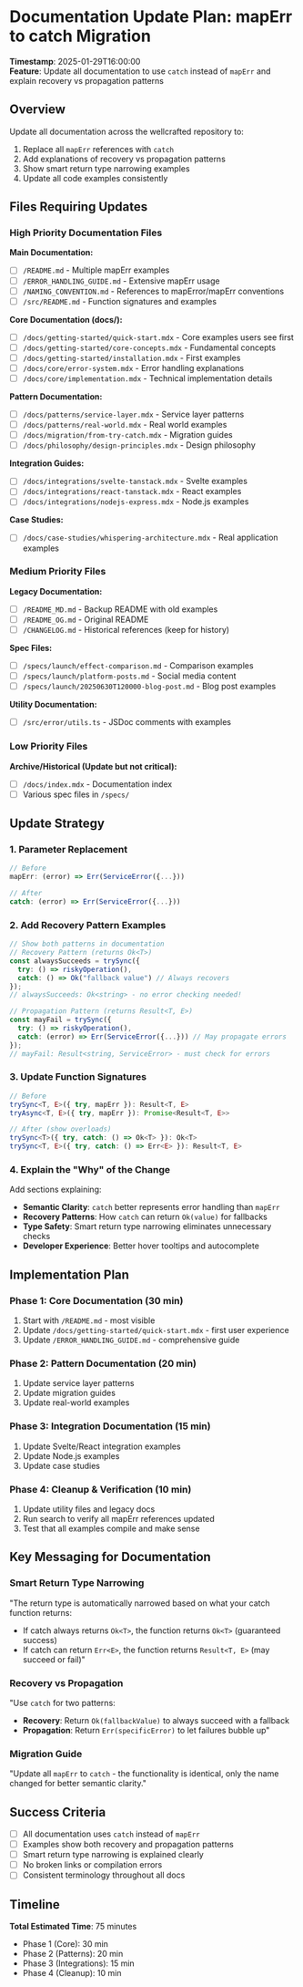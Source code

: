 # Documentation Update Plan: mapErr to catch Migration

**Timestamp**: 2025-01-29T16:00:00  
**Feature**: Update all documentation to use `catch` instead of `mapErr` and explain recovery vs propagation patterns

## Overview

Update all documentation across the wellcrafted repository to:
1. Replace all `mapErr` references with `catch`
2. Add explanations of recovery vs propagation patterns
3. Show smart return type narrowing examples
4. Update all code examples consistently

## Files Requiring Updates

### High Priority Documentation Files

**Main Documentation:**
- [ ] `/README.md` - Multiple mapErr examples
- [ ] `/ERROR_HANDLING_GUIDE.md` - Extensive mapErr usage
- [ ] `/NAMING_CONVENTION.md` - References to mapError/mapErr conventions
- [ ] `/src/README.md` - Function signatures and examples

**Core Documentation (docs/):**
- [ ] `/docs/getting-started/quick-start.mdx` - Core examples users see first
- [ ] `/docs/getting-started/core-concepts.mdx` - Fundamental concepts
- [ ] `/docs/getting-started/installation.mdx` - First examples
- [ ] `/docs/core/error-system.mdx` - Error handling explanations
- [ ] `/docs/core/implementation.mdx` - Technical implementation details

**Pattern Documentation:**
- [ ] `/docs/patterns/service-layer.mdx` - Service layer patterns
- [ ] `/docs/patterns/real-world.mdx` - Real world examples  
- [ ] `/docs/migration/from-try-catch.mdx` - Migration guides
- [ ] `/docs/philosophy/design-principles.mdx` - Design philosophy

**Integration Guides:**
- [ ] `/docs/integrations/svelte-tanstack.mdx` - Svelte examples
- [ ] `/docs/integrations/react-tanstack.mdx` - React examples
- [ ] `/docs/integrations/nodejs-express.mdx` - Node.js examples

**Case Studies:**
- [ ] `/docs/case-studies/whispering-architecture.mdx` - Real application examples

### Medium Priority Files

**Legacy Documentation:**
- [ ] `/README_MD.md` - Backup README with old examples
- [ ] `/README_OG.md` - Original README
- [ ] `/CHANGELOG.md` - Historical references (keep for history)

**Spec Files:**
- [ ] `/specs/launch/effect-comparison.md` - Comparison examples
- [ ] `/specs/launch/platform-posts.md` - Social media content
- [ ] `/specs/launch/20250630T120000-blog-post.md` - Blog post examples

**Utility Documentation:**
- [ ] `/src/error/utils.ts` - JSDoc comments with examples

### Low Priority Files

**Archive/Historical (Update but not critical):**
- [ ] `/docs/index.mdx` - Documentation index
- [ ] Various spec files in `/specs/`

## Update Strategy

### 1. Parameter Replacement
```typescript
// Before
mapErr: (error) => Err(ServiceError({...}))

// After  
catch: (error) => Err(ServiceError({...}))
```

### 2. Add Recovery Pattern Examples
```typescript
// Show both patterns in documentation
// Recovery Pattern (returns Ok<T>)
const alwaysSucceeds = trySync({
  try: () => riskyOperation(),
  catch: () => Ok("fallback value") // Always recovers
});
// alwaysSucceeds: Ok<string> - no error checking needed!

// Propagation Pattern (returns Result<T, E>)  
const mayFail = trySync({
  try: () => riskyOperation(),
  catch: (error) => Err(ServiceError({...})) // May propagate errors
});  
// mayFail: Result<string, ServiceError> - must check for errors
```

### 3. Update Function Signatures
```typescript
// Before
trySync<T, E>({ try, mapErr }): Result<T, E>
tryAsync<T, E>({ try, mapErr }): Promise<Result<T, E>>

// After (show overloads)
trySync<T>({ try, catch: () => Ok<T> }): Ok<T>
trySync<T, E>({ try, catch: () => Err<E> }): Result<T, E>
```

### 4. Explain the "Why" of the Change

Add sections explaining:
- **Semantic Clarity**: `catch` better represents error handling than `mapErr`
- **Recovery Patterns**: How `catch` can return `Ok(value)` for fallbacks
- **Type Safety**: Smart return type narrowing eliminates unnecessary checks
- **Developer Experience**: Better hover tooltips and autocomplete

## Implementation Plan

### Phase 1: Core Documentation (30 min)
1. Start with `/README.md` - most visible
2. Update `/docs/getting-started/quick-start.mdx` - first user experience  
3. Update `/ERROR_HANDLING_GUIDE.md` - comprehensive guide

### Phase 2: Pattern Documentation (20 min)
1. Update service layer patterns
2. Update migration guides
3. Update real-world examples

### Phase 3: Integration Documentation (15 min)  
1. Update Svelte/React integration examples
2. Update Node.js examples
3. Update case studies

### Phase 4: Cleanup & Verification (10 min)
1. Update utility files and legacy docs
2. Run search to verify all mapErr references updated
3. Test that all examples compile and make sense

## Key Messaging for Documentation

### Smart Return Type Narrowing
"The return type is automatically narrowed based on what your catch function returns:
- If catch always returns `Ok<T>`, the function returns `Ok<T>` (guaranteed success)  
- If catch can return `Err<E>`, the function returns `Result<T, E>` (may succeed or fail)"

### Recovery vs Propagation
"Use `catch` for two patterns:
- **Recovery**: Return `Ok(fallbackValue)` to always succeed with a fallback
- **Propagation**: Return `Err(specificError)` to let failures bubble up"

### Migration Guide
"Update all `mapErr` to `catch` - the functionality is identical, only the name changed for better semantic clarity."

## Success Criteria

- [ ] All documentation uses `catch` instead of `mapErr`
- [ ] Examples show both recovery and propagation patterns
- [ ] Smart return type narrowing is explained clearly
- [ ] No broken links or compilation errors
- [ ] Consistent terminology throughout all docs

## Timeline

**Total Estimated Time**: 75 minutes
- Phase 1 (Core): 30 min
- Phase 2 (Patterns): 20 min  
- Phase 3 (Integrations): 15 min
- Phase 4 (Cleanup): 10 min